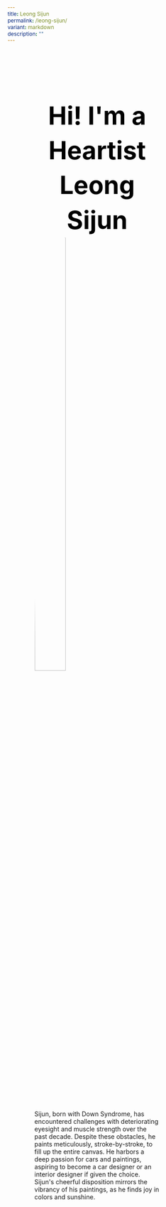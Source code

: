 ```yaml
---
title: Leong Sijun
permalink: /leong-sijun/
variant: markdown
description: ""
---
```

<style>
    @import url('https://fonts.googleapis.com/css2?family=Inter:wght@100..900&display=swap');
	
    * {
    margin: 0%;
    padding: 0;
    box-sizing: border-box;
    font-family: "Inter", sans-serif;
    }
	
	.bp-container{
	max-width: 1280px;
	width: 100%;
	}
	
		.has-float-btns{
	display:none;
	}
	
	 html {
 width: 100% !important;
 }

 .col.is-offset-2,
 .col.is-offset-2-tablet {
 margin-left: 0% !important;
 width: 100% !important;
 }
	
	body .col.is-8, 
	body .col.is-8-tablet{
	width: 100% !important;
	 margin-left: 0% !important;
	}

 body .content h1, body .content h2,body .content h3, body .content h4, body .content h5 {
 color: black !important;
}
	
    .hero {
    padding: 30px 0px;
    margin-top: -20px;
	width: 70%;
	margin: auto;
    }
	
	.hero_img{
	width: 50% !important;
	border-radius: 50%;
	height: auto !important;
	}
	
	.hero .canvass{
	width: 90%;
	}
    
            .bp-section-pagetitle{
        display: none;
        }
        
        .bp-section{
        padding: 0px !important;
        }
        
	
	.images_grid{
	 display: grid;
    grid-template-columns: repeat(auto-fit, minmax(200px, 1fr));
    gap: 25px;
	}

	.images_grid img{
	width: auto !important;
	height: auto !important;
	}
	
    /* General */
    body .canvass {
    width: 100%;
    margin-left: auto;
    margin-right: auto;
    }
    
    .relative {
    position: relative;
    }
    
    .text-end {
    text-align: end;
    }
    
    .text-center {
    text-align: center;
    }
    
    .main_heading {
    font-size: 3.5rem;
    line-height: 1.4;
	color: black !important;
    }
    
    .main_heading2 {
    font-size: 3rem;
        margin-top: 0 !important;
	color: black !important;
    }
    
    .section {
    padding: 70px 0px;
    }
    
    .button {
    background: white;
    border: 1.99px solid rgba(0, 0, 0, 1);
    border-radius: 20px;
    padding: 12.5px 30px;
    width: 45%;
    transition: 0.2s all ease;
    cursor: pointer;
    }
    
    .button:hover {
    background: black;
    color: white;
    }
    
    .flex {
    display: flex;
    }
    
    .justify-between {
    justify-content: space-between;
    }
    
    .bold {
    font-weight: bold;
    }
    
    .mt-5 {
    margin-top: 20px;
    }
    
	.relative{
	position: relative;
	}
	
    
    .bg_gray {
    background-color: rgba(244, 244, 244, 1);
    }
    
    .text-gray {
    color: rgb(78, 78, 78);
    }
   
    @media (max-width: 800px) {
	.images_grid{
	display: none
	}
	
	.hero{
	width: 100%;
	}
		.hero_img{
	width: 90% !important;
	}
       body .canvass{
        width: 90% !important;
        margin-left: auto;
        margin-right: auto;
        }
     
    .main_heading2 {
    font-size: 2rem;
    }
    }
	.hero h1{
	color: black !important;
	font-weight: bold;
	}
	.bp-container .row{
	width: 100%;
	margin-left: 0% !important;
	margin-right: 0% !important;
	}
	
    </style>
<section style="width: 100%">
	<div class="canvass">
	<section class="hero">
		<h1 class="text-center main_heading">Hi! I'm a Heartist<br>Leong Sijun</h1>
		<img class="hero_img" src="https://i.ibb.co/n1HZZGc/Leong-Sijun.png">
		<p>
Sijun, born with Down Syndrome, has encountered challenges with deteriorating eyesight and muscle strength over the past decade. Despite these obstacles, he paints meticulously, stroke-by-stroke, to fill up the entire canvas. He harbors a deep passion for cars and paintings, aspiring to become a car designer or an interior designer if given the choice. Sijun's cheerful disposition mirrors the vibrancy of his paintings, as he finds joy in colors and sunshine.
		</p>
	</section>
	</div>
	
</section>
